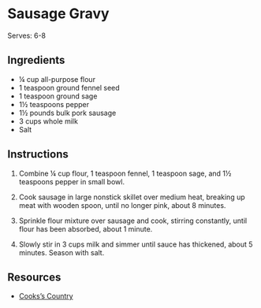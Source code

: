 # Sausage Gravy

Serves: 6-8

## Ingredients

* ¼ cup all-purpose flour
* 1 teaspoon ground fennel seed
* 1 teaspoon ground sage
* 1½ teaspoons pepper
* 1½ pounds bulk pork sausage
* 3 cups whole milk
* Salt

## Instructions

1. Combine ¼ cup flour, 1 teaspoon fennel, 1 teaspoon sage, and 1½ teaspoons pepper in small bowl.

5. Cook sausage in large nonstick skillet over medium heat, breaking up meat with wooden spoon, until no longer pink, about 8 minutes.

6. Sprinkle flour mixture over sausage and cook, stirring constantly, until flour has been absorbed, about 1 minute.

7. Slowly stir in 3 cups milk and simmer until sauce has thickened, about 5 minutes. Season with salt.

## Resources

* [Cooks’s Country](https://www.cookscountry.com/recipes/4207-biscuits-and-sausage-gravy)
